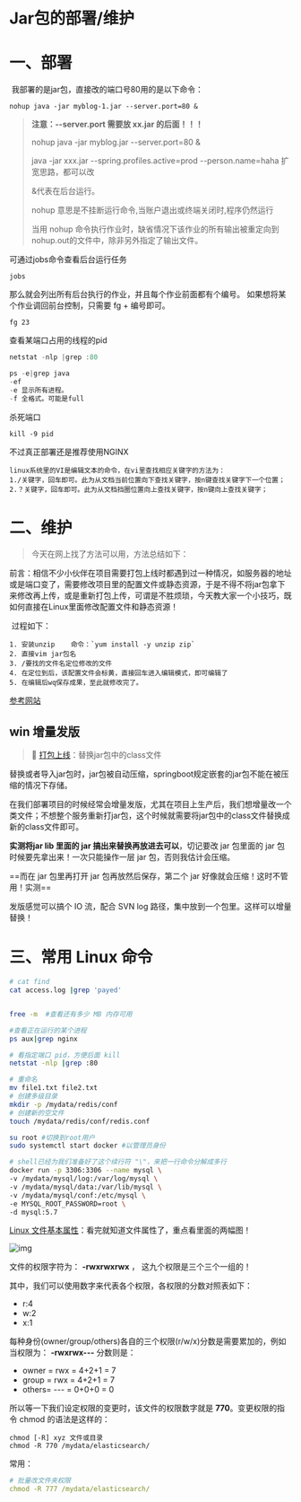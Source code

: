 # Jar包的部署/维护

# 一、部署

​	我部署的是jar包，直接改的端口号80用的是以下命令：

`nohup java -jar myblog-1.jar --server.port=80 &`



> **注意：--server.port 需要放 xx.jar 的后面！！！**
>
> nohup java -jar myblog.jar --server.port=80 &
>
>
> java -jar xxx.jar --spring.profiles.active=prod  --person.name=haha 扩宽思路，都可以改
>
> &代表在后台运行。
>
> nohup 意思是不挂断运行命令,当账户退出或终端关闭时,程序仍然运行
>
> 当用 nohup 命令执行作业时，缺省情况下该作业的所有输出被重定向到nohup.out的文件中，除非另外指定了输出文件。

可通过jobs命令查看后台运行任务

```
jobs
```

那么就会列出所有后台执行的作业，并且每个作业前面都有个编号。
如果想将某个作业调回前台控制，只需要 fg + 编号即可。

```
fg 23
```

查看某端口占用的线程的pid

```java
netstat -nlp |grep :80

ps -e|grep java
-ef
-e 显示所有进程。
-f 全格式。可能是full
```

杀死端口

`kill -9 pid`

不过真正部署还是推荐使用NGINX

```shell
linux系统里的VI是编辑文本的命令，在vi里查找相应关键字的方法为：
1./关键字，回车即可。此为从文档当前位置向下查找关键字，按n键查找关键字下一个位置；
2.？关键字，回车即可。此为从文档挡圈位置向上查找关键字，按n键向上查找关键字；
```



# 二、维护

> 今天在网上找了方法可以用，方法总结如下：

​	前言：相信不少小伙伴在项目需要打包上线时都遇到过一种情况，如服务器的地址或是端口变了，需要修改项目里的配置文件或静态资源，于是不得不将jar包拿下来修改再上传，或是重新打包上传，可谓是不胜烦琐，今天教大家一个小技巧，既如何直接在Linux里面修改配置文件和静态资源！

​	过程如下：

	1. 安装unzip    命令：`yum install -y unzip zip`
	2. 直接vim jar包名
	3. /要找的文件名定位修改的文件
	4. 在定位到后，该配置文件会标黄，直接回车进入编辑模式，即可编辑了
	5. 在编辑后wq保存成果，至此就修改完了。

[参考网站](https://www.cnblogs.com/linnuo/p/9084125.html)



## win 增量发版

> 🤺 [打包上线](https://blog.csdn.net/qq_36591505/article/details/109805312)：替换jar包中的class文件

替换或者导入jar包时，jar包被自动压缩，springboot规定嵌套的jar包不能在被压缩的情况下存储。



在我们部署项目的时候经常会增量发版，尤其在项目上生产后，我们想增量改一个类文件；不想整个服务重新打jar包，这个时候就需要将jar包中的class文件替换成新的class文件即可。



**实测将jar lib 里面的 jar 搞出来替换再放进去可以**，切记要改 jar 包里面的 jar 包时候要先拿出来！一次只能操作一层 jar 包，否则我估计会压缩。

==而在 jar 包里再打开 jar 包再放然后保存，第二个 jar 好像就会压缩！这时不管用！实测==



发版感觉可以搞个 IO 流，配合 SVN log 路径，集中放到一个包里。这样可以增量替换！







# 三、常用 Linux 命令

```bash
# cat find
cat access.log |grep 'payed'


free -m  #查看还有多少 MB 内存可用

#查看正在运行的某个进程
ps aux|grep nginx

# 看指定端口 pid，方便后面 kill
netstat -nlp |grep :80

# 重命名
mv file1.txt file2.txt
# 创建多级目录
mkdir -p /mydata/redis/conf
# 创建新的空文件
touch /mydata/redis/conf/redis.conf

su root #切换到root用户
sudo systemctl start docker #以管理员身份

# shell已经为我们准备好了这个续行符 "\"，来把一行命令分解成多行
docker run -p 3306:3306 --name mysql \
-v /mydata/mysql/log:/var/log/mysql \
-v /mydata/mysql/data:/var/lib/mysql \
-v /mydata/mysql/conf:/etc/mysql \
-e MYSQL_ROOT_PASSWORD=root \
-d mysql:5.7
```







[Linux 文件基本属性](https://www.runoob.com/linux/linux-file-attr-permission.html)：看完就知道文件属性了，重点看里面的两幅图！

![img](http://image.zzq8.cn/img/202209082225377.jpeg)

文件的权限字符为： **-rwxrwxrwx** ， 这九个权限是三个三个一组的！

其中，我们可以使用数字来代表各个权限，各权限的分数对照表如下：

- r:4
- w:2
- x:1

每种身份(owner/group/others)各自的三个权限(r/w/x)分数是需要累加的，例如当权限为： **-rwxrwx---** 分数则是：

- owner = rwx = 4+2+1 = 7
- group = rwx = 4+2+1 = 7
- others= --- = 0+0+0 = 0

所以等一下我们设定权限的变更时，该文件的权限数字就是 **770**。变更权限的指令 chmod 的语法是这样的：

```
chmod [-R] xyz 文件或目录
chmod -R 770 /mydata/elasticsearch/
```

常用：

```yaml
# 批量改文件夹权限
chmod -R 777 /mydata/elasticsearch/
```

